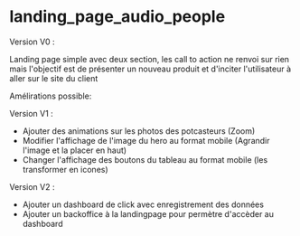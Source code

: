 # landing_page_audio_people

Version V0 :

Landing page simple avec deux section, les call to action ne renvoi sur rien mais l'objectif est de présenter un nouveau produit et d'inciter l'utilisateur à aller sur le site du client

Amélirations possible:

Version V1 :

- Ajouter des animations sur les photos des potcasteurs (Zoom)
- Modifier l'affichage de l'image du hero au format mobile (Agrandir l'image et la placer en haut)
- Changer l'affichage des boutons du tableau au format mobile (les transformer en icones)

Version V2 :

- Ajouter un dashboard de click avec enregistrement des données
- Ajouter un backoffice à la landingpage pour permètre d'accèder au dashboard
